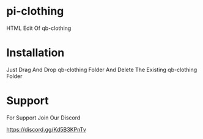 # pi-clothing
HTML Edit Of qb-clothing

# Installation
Just Drag And Drop qb-clothing Folder And Delete The Existing qb-clothing Folder

# Support

For Support Join Our Discord

https://discord.gg/Kd5B3KPnTv
